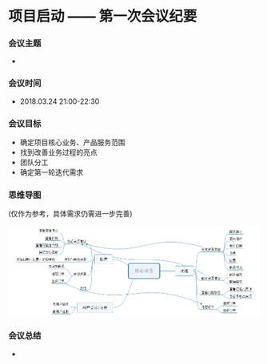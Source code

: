 # 项目启动 —— 第一次会议纪要

### 会议主题
- 

### 会议时间
- 2018.03.24 21:00-22:30

### 会议目标
- 确定项目核心业务、产品服务范围
- 找到改善业务过程的亮点
- 团队分工
- 确定第一轮迭代需求

### 思维导图 
(仅作为参考，具体需求仍需进一步完善)    

![mindmap-fyz](mindmap-fyz.png)


### 会议总结
- 
